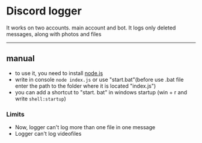 # Discord logger
It works on two accounts. main account and bot.
It logs only deleted messages, along with photos and files
____ 
## manual
- to use it, you need to install [node.js](https://nodejs.org)
- write in console ```node index.js``` or use "start.bat"(before use .bat file enter the path to the folder where it is located "index.js") 
- you can add a shortcut to "start. bat" in windows startup (win + r and write ```shell:startup```)

### Limits
- Now, logger can't log more than one file in one message
- Logger can't log videofiles 